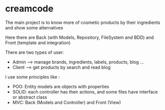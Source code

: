 # creamcode

The main project is to know more of cosmetic products by their ingredients and show some alternatives

Here there are Back (with Models, Repository, FileSystem and BDD)
and Front (template and integration)

There are two types of user:
- Admin --> manage brands, ingredients, labels, products, blog ...
- Client --> get products by search and read blog

I use some principles like :
- POO: Entity models are objects with properties
- SOLID: each controller has their actions, and some files have interface or abstract class
- MVC: Back (Models and Controller) and Front (View)
